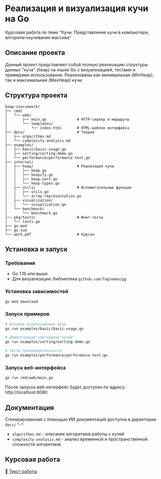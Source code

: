 # Реализация и визуализация кучи на Go

Курсовая работа по теме "Кучи. Представления кучи в компьютере, алгоритм окучивания массива"

## Описание проекта

Данный проект представляет собой полную реализацию структуры данных "куча" (heap) на языке Go с визуализацией, тестами и примерами использования. Реализованы как минимальная (MinHeap), так и максимальная (MaxHeap) кучи.

## Структура проекта

```
heap-coursework/
├── cmd/
│   └── web/
│       ├── main.go              # HTTP-сервер и маршруты
│       └── templates/
│           └── index.html       # HTML-шаблон интерфейса
├── docs/                        # Теория
│   ├── algorithms.md
│   └── complexity-analysis.md
├── examples/
│   ├── basic/basic-usage.go
│   ├── sorting/sorting-demo.go
│   └── performance/performance-test.go
├── internal/
│   ├── heap/                    # Реализация кучи
│   │   ├── heap.go
│   │   ├── heapify.go
│   │   ├── heap-sort.go
│   │   └── heap-types.go
│   ├── utils/                   # Вспомогательные функции
│   │   ├── utils.go
│   │   └── array-representation.go
│   ├── visualization/           
│   │   └── visualization.go
│   └── benchmark/               
│       └── benchmark.go
├── pkg/tests/                   # Юнит-тесты
│   └── tests.go
├── go.mod
├── go.sum
└── work.pdf                     # Курсач
```

## Установка и запуск

### Требования

- Go 1.16 или выше
- Для визуализации: библиотека `github.com/fogleman/gg`

### Установка зависимостей

```bash
go mod download
```

### Запуск примеров

```bash
# Базовое использование кучи
go run examples/basic/basic-usage.go

# Демонстрация сортировки кучей
go run examples/sorting/sorting-demo.go

# Тесты производительности
go run examples/performance/performance-test.go
```

### Запуск веб-интерфейса

```bash
go run cmd/web/main.go
```

После запуска веб-интерфейс будет доступен по адресу: http://localhost:8080

## Документация

Сгенерированная с помощью ИИ документация доступна в директории `docs/` ^-^:
- `algorithms.md` - описание алгоритмов работы с кучей
- `complexity-analysis.md` - анализ временной и пространственной сложности алгоритмов

## Курсовая работа

📄 [Текст работы](./work.pdf)

